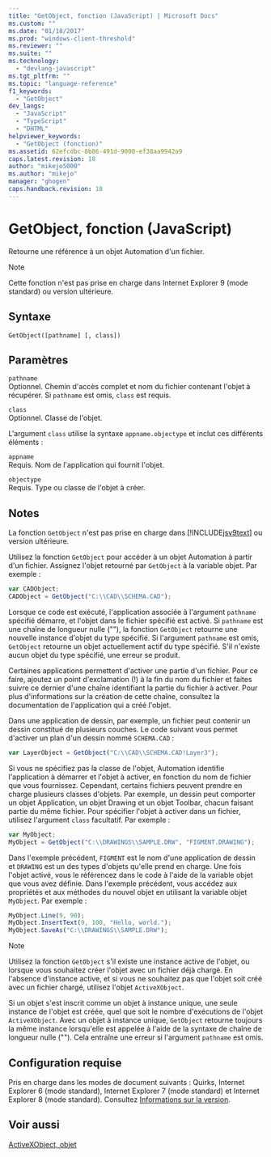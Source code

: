 ```yaml
---
title: "GetObject, fonction (JavaScript) | Microsoft Docs"
ms.custom: ""
ms.date: "01/18/2017"
ms.prod: "windows-client-threshold"
ms.reviewer: ""
ms.suite: ""
ms.technology: 
  - "devlang-javascript"
ms.tgt_pltfrm: ""
ms.topic: "language-reference"
f1_keywords: 
  - "GetObject"
dev_langs: 
  - "JavaScript"
  - "TypeScript"
  - "DHTML"
helpviewer_keywords: 
  - "GetObject (fonction)"
ms.assetid: 62efcdbc-8b86-491d-9000-ef38aa9942a9
caps.latest.revision: 18
author: "mikejo5000"
ms.author: "mikejo"
manager: "ghogen"
caps.handback.revision: 18
---
```

# GetObject, fonction (JavaScript)
Retourne une référence à un objet Automation d'un fichier.  
  
> [!NOTE]
>  Cette fonction n'est pas prise en charge dans Internet Explorer 9 \(mode standard\) ou version ultérieure.  
  
## Syntaxe  
  
```  
GetObject([pathname] [, class])  
```  
  
## Paramètres  
 `pathname`  
 Optionnel.  Chemin d'accès complet et nom du fichier contenant l'objet à récupérer.  Si `pathname` est omis, `class` est requis.  
  
 `class`  
 Optionnel.  Classe de l'objet.  
  
 L'argument `class` utilise la syntaxe `appname.objectype` et inclut ces différents éléments :  
  
 `appname`  
 Requis.  Nom de l'application qui fournit l'objet.  
  
 `objectype`  
 Requis.  Type ou classe de l'objet à créer.  
  
## Notes  
 La fonction `GetObject` n'est pas prise en charge dans [!INCLUDE[jsv9text](../../javascript/includes/jsv9text-md.md)] ou version ultérieure.  
  
 Utilisez la fonction `GetObject` pour accéder à un objet Automation à partir d'un fichier.  Assignez l'objet retourné par `GetObject` à la variable objet.  Par exemple :  
  
```javascript  
var CADObject;  
CADObject = GetObject("C:\\CAD\\SCHEMA.CAD");  
```  
  
 Lorsque ce code est exécuté, l'application associée à l'argument `pathname` spécifié démarre, et l'objet dans le fichier spécifié est activé.  Si `pathname` est une chaîne de longueur nulle \(""\), la fonction `GetObject` retourne une nouvelle instance d'objet du type spécifié.  Si l'argument `pathname` est omis, `GetObject` retourne un objet actuellement actif du type spécifié.  S'il n'existe aucun objet du type spécifié, une erreur se produit.  
  
 Certaines applications permettent d'activer une partie d'un fichier.  Pour ce faire, ajoutez un point d'exclamation \(\!\) à la fin du nom du fichier et faites suivre ce dernier d'une chaîne identifiant la partie du fichier à activer.  Pour plus d'informations sur la création de cette chaîne, consultez la documentation de l'application qui a créé l'objet.  
  
 Dans une application de dessin, par exemple, un fichier peut contenir un dessin constitué de plusieurs couches.  Le code suivant vous permet d'activer un plan d'un dessin nommé `SCHEMA.CAD` :  
  
```javascript  
var LayerObject = GetObject("C:\\CAD\\SCHEMA.CAD!Layer3");  
```  
  
 Si vous ne spécifiez pas la classe de l'objet, Automation identifie l'application à démarrer et l'objet à activer, en fonction du nom de fichier que vous fournissez.  Cependant, certains fichiers peuvent prendre en charge plusieurs classes d'objets.  Par exemple, un dessin peut comporter un objet Application, un objet Drawing et un objet Toolbar, chacun faisant partie du même fichier.  Pour spécifier l'objet à activer dans un fichier, utilisez l'argument `class` facultatif.  Par exemple :  
  
```javascript  
var MyObject;  
MyObject = GetObject("C:\\DRAWINGS\\SAMPLE.DRW", "FIGMENT.DRAWING");  
```  
  
 Dans l'exemple précédent, `FIGMENT` est le nom d'une application de dessin et `DRAWING` est un des types d'objets qu'elle prend en charge.  Une fois l'objet activé, vous le référencez dans le code à l'aide de la variable objet que vous avez définie.  Dans l'exemple précédent, vous accédez aux propriétés et aux méthodes du nouvel objet en utilisant la variable objet `MyObject`.  Par exemple :  
  
```javascript  
MyObject.Line(9, 90);  
MyObject.InsertText(9, 100, "Hello, world.");  
MyObject.SaveAs("C:\\DRAWINGS\\SAMPLE.DRW");  
```  
  
> [!NOTE]
>  Utilisez la fonction `GetObject` s'il existe une instance active de l'objet, ou lorsque vous souhaitez créer l'objet avec un fichier déjà chargé.  En l'absence d'instance active, et si vous ne souhaitez pas que l'objet soit créé avec un fichier chargé, utilisez l'objet `ActiveXObject`.  
  
 Si un objet s'est inscrit comme un objet à instance unique, une seule instance de l'objet est créée, quel que soit le nombre d'exécutions de l'objet `ActiveXObject`.  Avec un objet à instance unique, `GetObject` retourne toujours la même instance lorsqu'elle est appelée à l'aide de la syntaxe de chaîne de longueur nulle \(""\). Cela entraîne une erreur si l'argument `pathname` est omis.  
  
## Configuration requise  
 Pris en charge dans les modes de document suivants : Quirks, Internet Explorer 6 \(mode standard\), Internet Explorer 7 \(mode standard\) et Internet Explorer 8 \(mode standard\).  Consultez [Informations sur la version](../../javascript/reference/javascript-version-information.md).  
  
## Voir aussi  
 [ActiveXObject, objet](../../javascript/reference/activexobject-object-javascript.md)